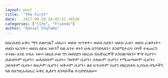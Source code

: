 ```yaml
---
layout: post
title:  "The First"
date:   2017-09-20 19:45:31 +0530
categories: ["life", "friends"]
author: "Daniel Chafamo"
---
```


 ከክርስቶስ ፍቅር ማን ይለየናል? መከራ፥ ወይስ ጭንቀት፥ ወይስ ስደት፥ ወይስ ራብ፥ ወይስ ራቁትነት፥ ወይስ ፍርሃት፥ ወይስ ሰይፍ ነውን?  ስለ አንተ ቀኑን ሁሉ እንገደላለን፥ እንደሚታረዱ በጎች ተቆጠርን ተብሎ እንደ ተጻፈ ነው።  በዚህ ሁሉ ግን በወደደን በእርሱ ከአሸናፊዎች እንበልጣለን።  ሞት ቢሆን፥ ሕይወትም ቢሆን፥ መላእክትም ቢሆኑ፥ ግዛትም ቢሆን፥ ያለውም ቢሆን፥ የሚመጣውም ቢሆን፥ ኃይላትም ቢሆኑ፥  ከፍታም ቢሆን፥ ዝቅታም ቢሆን፥ ልዩ ፍጥረትም ቢሆን በክርስቶስ ኢየሱስ በጌታችን ካለ ከእግዚአብሔር ፍቅር ሊለየን እንዳይችል ተረድቼአለሁ።

